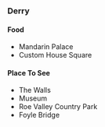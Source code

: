 
### Derry

#### Food
 - Mandarin Palace
 - Custom House Square

#### Place To See
 - The Walls
 - Museum
 - Roe Valley Country Park
 - Foyle Bridge

